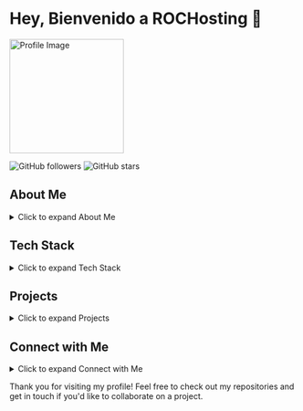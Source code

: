# Hey, Bienvenido a ROCHosting 👋

<img src="https://github.com/user-attachments/assets/b9a02839-9ca3-4ffb-8f04-3fc99bcbc337" alt="Profile Image" width="200"/>

![GitHub followers](https://img.shields.io/github/followers/DonBaguette?style=social)
![GitHub stars](https://img.shields.io/github/stars/DonBaguette?style=social)

## About Me

<details>
  <summary>Click to expand About Me</summary>
  
- 🌱 I’m currently learning [insert technology or language you're learning].
- 🔭 I’m currently working on [insert project you're working on].
- 👯 I’m looking to collaborate on [insert types of projects you're interested in].
- 💬 Ask me about [insert topics you're knowledgeable about].
- 📫 How to reach me: [insert your contact information].
- ⚡ Fun fact: [insert a fun fact about yourself].

</details>

## Tech Stack

<details>
  <summary>Click to expand Tech Stack</summary>
  
- **Languages:** [insert languages you know]
- **Frameworks:** [insert frameworks you use]
- **Tools:** [insert tools you use]
- **Databases:** [insert databases you work with]
- **Other:** [insert any other technologies you use]

</details>

## Projects

<details>
  <summary>Click to expand Projects</summary>
  
Here are a few projects I'm currently working on:

- [Project 1](link to project)
- [Project 2](link to project)
- [Project 3](link to project)

</details>

## Connect with Me

<details>
  <summary>Click to expand Connect with Me</summary>
  
- [LinkedIn](insert LinkedIn profile link)
- [Twitter](insert Twitter profile link)
- [Personal Website](insert website link)

</details>

Thank you for visiting my profile! Feel free to check out my repositories and get in touch if you'd like to collaborate on a project.

